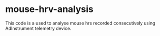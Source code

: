 # mouse-hrv-analysis
This code is a used to analyse mouse hrs recorded consecutively using AdInstrument telemetry device.
